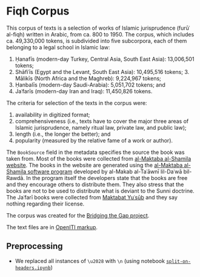 # Fiqh Corpus

This corpus of texts is a selection of works of Islamic jurisprudence (furūʿ al-fiqh) written in Arabic, from ca. 800 to 1950. The corpus, which includes ca. 49,330,000 tokens, is subdivided into five subcorpora, each of them belonging to a legal school in Islamic law:

1. Ḥanafīs (modern-day Turkey, Central Asia, South East Asia): 13,006,501 tokens;
2. Shāfiʿīs (Egypt and the Levant, South East Asia): 10,495,516 tokens; 3. Mālikīs (North Africa and the Maghreb): 9,224,967 tokens;
4. Ḥanbalīs (modern-day Saudi-Arabia): 5,051,702 tokens; and
5. Jaʿfarīs (modern-day Iran and Iraq): 11,450,826 tokens.

The criteria for selection of the texts in the corpus were:

1. availability in digitized format;
2. comprehensiveness (i.e., texts have to cover the major three areas of Islamic jurisprudence, namely ritual law, private law, and public law);
3. length (i.e., the longer the better); and
4. popularity (measured by the relative fame of a work or author).

The `BookSource` field in the metadata specifies the source the book was taken from.
Most of the books were collected from [al-Maktaba al-Shamila website](http://shamela.ws). The books in the website are generated using the [al-Maktaba al-Shamila software program](http://www.arrawdah.com) developed by al-Makab al-Taʿāwnī lil-Daʿwā bil-Rawdā. In the program itself the developers state that the books are free and they encourage others to distribute them. They also stress that the books are not to be used to distribute what is deviant to the Sunni doctrine. The Jaʿfarī books were collected from [Maktabat Yuʿsūb](http://www.yasoob.com) and they say nothing regarding their license.

The corpus was created for the [Bridging the Gap project](https://www.esciencecenter.nl/project/bridging-the-gap).

The text files are in [OpenITI markup](https://alraqmiyyat.github.io/mARkdown/).

## Preprocessing

* We replaced all instances of `\u2028` with `\n` (using notebook [`split-on-headers.ipynb`](https://github.com/arabic-digital-humanities/adhtools/blob/master/notebooks/split-on-headers.ipynb))
